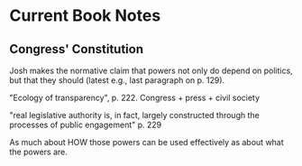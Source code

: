 # Current Book Notes



## Congress' Constitution

Josh makes the normative claim that powers not only do depend on politics, but that they should (latest e.g., last paragraph on p. 129).

"Ecology of transparency", p. 222. Congress + press + civil society

"real legislative authority is, in fact, largely constructed through the processes of public engagement" p. 229

As much about HOW those powers can be used effectively as about what the powers are.
